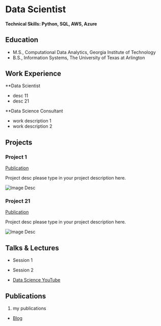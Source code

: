 # Data Scientist

#### Technical Skills: Python, SQL, AWS, Azure


## Education
- M.S., Computational Data Analytics, Georgia Institute of Technology
- B.S., Information Systems, The University of Texas at Arlington

## Work Experience
**Data Scientist 
- desc 11
- desc 21

**Data Science Consultant 
- work description 1
- work description 2

## Projects
### Project 1
[Publication](url)

Project desc please type in your project description here.

![Image Desc](/imagefolder/1.jpeg)

### Project 21
[Publication](url)

Project desc please type in your project description here.

![Image Desc](/imagefolder/1.jpeg)

## Talks & Lectures
- Session 1
- Session 2

- [Data Science YouTube](url)

## Publications
1. my publications

- [Blog](url)
